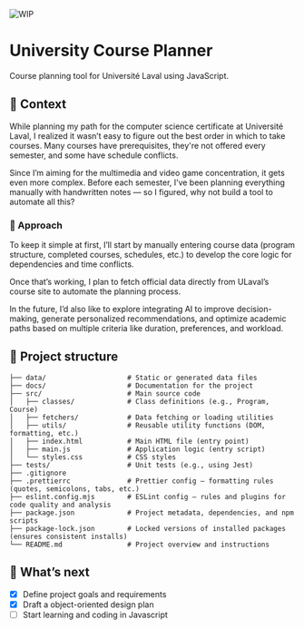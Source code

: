 ![WIP](https://img.shields.io/badge/status-WIP-yellow)

# University Course Planner

Course planning tool for Université Laval using JavaScript.

## 📖 Context

While planning my path for the computer science certificate at Université Laval, I realized it wasn’t easy to figure out the best order in which to take courses. Many courses have prerequisites, they're not offered every semester, and some have schedule conflicts.

Since I’m aiming for the multimedia and video game concentration, it gets even more complex. Before each semester, I’ve been planning everything manually with handwritten notes — so I figured, why not build a tool to automate all this?

### 🧪 Approach

To keep it simple at first, I’ll start by manually entering course data (program structure, completed courses, schedules, etc.) to develop the core logic for dependencies and time conflicts.

Once that’s working, I plan to fetch official data directly from ULaval’s course site to automate the planning process.

In the future, I’d also like to explore integrating AI to improve decision-making, generate personalized recommendations, and optimize academic paths based on multiple criteria like duration, preferences, and workload.

## 📁 Project structure

```
├── data/                    # Static or generated data files
├── docs/                    # Documentation for the project
├── src/                     # Main source code
│   ├── classes/             # Class definitions (e.g., Program, Course)
│   ├── fetchers/            # Data fetching or loading utilities
│   ├── utils/               # Reusable utility functions (DOM, formatting, etc.)
│   ├── index.html           # Main HTML file (entry point)
│   ├── main.js              # Application logic (entry script)
│   └── styles.css           # CSS styles
├── tests/                   # Unit tests (e.g., using Jest)
├── .gitignore
├── .prettierrc              # Prettier config – formatting rules (quotes, semicolons, tabs, etc.)
├── eslint.config.mjs        # ESLint config – rules and plugins for code quality and analysis
├── package.json             # Project metadata, dependencies, and npm scripts
├── package-lock.json        # Locked versions of installed packages (ensures consistent installs)
└── README.md                # Project overview and instructions
```

## 🚀 What’s next

- [x] Define project goals and requirements
- [x] Draft a object-oriented design plan
- [ ] Start learning and coding in Javascript

